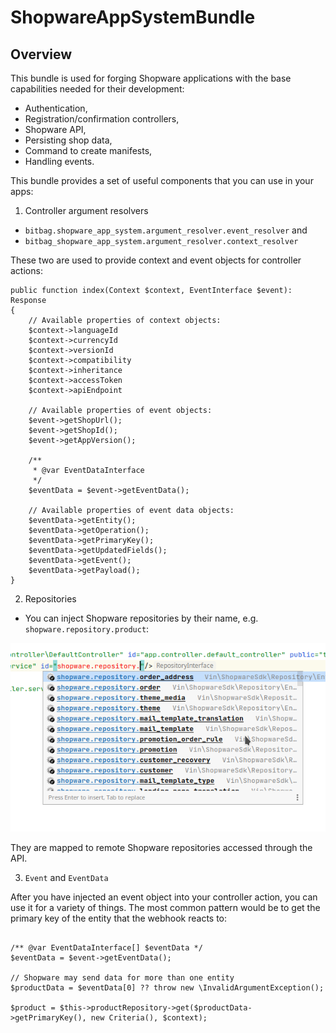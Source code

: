 # ShopwareAppSystemBundle

## Overview

This bundle is used for forging Shopware applications with the base capabilities needed for their development:

- Authentication,
- Registration/confirmation controllers,
- Shopware API,
- Persisting shop data,
- Command to create manifests,
- Handling events.

This bundle provides a set of useful components that you can use in your apps:

1. Controller argument resolvers
  - `bitbag.shopware_app_system.argument_resolver.event_resolver` and
  - `bitbag_shopware_app_system.argument_resolver.context_resolver`

These two are used to provide context and event objects for controller actions:

```injectablephp
public function index(Context $context, EventInterface $event): Response
{
    // Available properties of context objects:
    $context->languageId
    $context->currencyId
    $context->versionId
    $context->compatibility
    $context->inheritance
    $context->accessToken
    $context->apiEndpoint
    
    // Available properties of event objects:
    $event->getShopUrl();
    $event->getShopId();
    $event->getAppVersion();

    /**
     * @var EventDataInterface
     */
    $eventData = $event->getEventData();
    
    // Available properties of event data objects:
    $eventData->getEntity();
    $eventData->getOperation();
    $eventData->getPrimaryKey();
    $eventData->getUpdatedFields();
    $eventData->getEvent();
    $eventData->getPayload();
}
```

2. Repositories
- You can inject Shopware repositories by their name, e.g. `shopware.repository.product`:

![](docs/repo_name_suggestion.png)

They are mapped to remote Shopware repositories accessed through the API.

3. `Event` and `EventData`

After you have injected an event object into your controller action, you can use it for a variety of things. The most common pattern would be to get the primary key of the entity that the webhook reacts to:

```injectablephp

/** @var EventDataInterface[] $eventData */
$eventData = $event->getEventData();

// Shopware may send data for more than one entity
$productData = $eventData[0] ?? throw new \InvalidArgumentException();

$product = $this->productRepository->get($productData->getPrimaryKey(), new Criteria(), $context);
```

